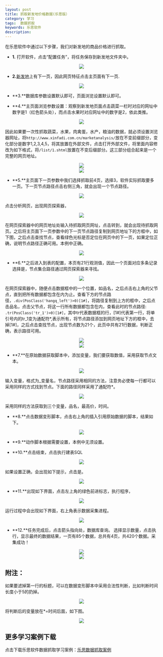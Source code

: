 ```yaml
---
layout: post
title: 抓取新发地价格数据(乐思版）
category: 学习
tags:  数据抓取
keywords: 乐思软件
description: 
---
```


在乐思软件中通过以下步骤，我们对新发地的商品价格进行抓取。

* **1.** 打开软件，点击“配置任务”，将任务保存到新发地文件夹中。

<div align="center"><img src="http://7xo51k.com1.z0.glb.clouddn.com/lesi1.png-wx"  ></div>

* **2.**[新发地](http://www.xinfadi.com.cn/marketanalysis/0/list/1.shtml)上有下一页，因此网页特征点击主页面有下一页.

<div align="center"><img src="http://7xo51k.com1.z0.glb.clouddn.com/lesi2.png-wx"  ></div>

* **3.**数据库参数设置默认即可，页面浏览设置默认即可。

* **4.**主页面浏览参数设置：观察到新发地页面点击蔬菜一栏时对应的网址中数字是1（红色箭头处），而点击水果时对应网址中的数字是2，依此类推。

<div align="center"><img src="http://7xo51k.com1.z0.glb.clouddn.com/lesi3.png-wx"  ></div>

因此如果要一次性抓取蔬菜，水果，肉禽蛋，水产，粮油的数据，就必须设置浏览器网址，将`http://www.xinfadi.com.cn/marketanalysis/`放在不变前缀部分，变化部分是数字1,2,3,4,5，将其放置在外部文件，点击打开外部文件，将里面内容修改为如下格式，将`/list/1.shtml`放置在不变后缀部分。这三部分组合起来是一个完整的网页地址。

<div align="center"><img src="http://7xo51k.com1.z0.glb.clouddn.com/lesi4.png-wx"  ></div>

<div align="center"><img src="http://7xo51k.com1.z0.glb.clouddn.com/lesi5.png-wx"  ></div>

* **5.**主页面下一页参数中我们选择抓取前4页，选择3，软件实际抓取要多一页。下一页节点路径点击右侧三角，就会出现一个节点路径。

<div align="center"><img src="http://7xo51k.com1.z0.glb.clouddn.com/lesi6.png-wx"  ></div>

点击分析网页，出现网页探索器，

<div align="center"><img src="http://7xo51k.com1.z0.glb.clouddn.com/lesi7.png-wx"  ></div>

在网页探索器中的网页地址处输入待抓取网页网址，点击转到，就会出现待抓取网页。之后将主页面下一页参数中的下一页节点路径复制到网页地址下的方框中，如下图，之后点击查找节点，查看绿色光标是否定位在网页中的下一页，如果定位正确，说明节点路径正确可用。本例中正确。

<div align="center"><img src="http://7xo51k.com1.z0.glb.clouddn.com/lesi8.png-wx"  ></div>

* **6.**之后进入到表的配置，本页有21行观测值，因此一个页面对应多条记录选择是，节点集合路径通过网页探索器来寻找。

<div align="center"><img src="http://7xo51k.com1.z0.glb.clouddn.com/lesi9.png-wx"  ></div>

在网页探索器中，随便点击数据框中的一个位置，如品名，之后点击右上角的父节点，直到把所有数据都包含在内为止。查看下方的节点路径，`.div(PosClass('hangq_left')>0)[1#]`，将路径复制到上方的框中，之后点击品名，点击父节点，将这一行所有数据都包含在内，查看此时的节点路径:` .tr(PosClass('tr_1')>0)[1#]`，其中tr代表数据框的行，[1#]代表第一行，将单引号内的tr_1变为通配符*,表示所有，将节点路径添加到网页地址下方的框中，去掉[1#]，之后点击查找节点，出现节点数为21个，此页中共有21行数据，判断正确，表示路径可用。

<div align="center"><img src="http://7xo51k.com1.z0.glb.clouddn.com/lesi10.png-wx" ></div>

<div align="center"><img src="http://7xo51k.com1.z0.glb.clouddn.com/lesi11.png-wx"  ></div>

* **7.**在原始数据获取脚本中，添加变量，我们要获取数值，采用获取节点文本。

<div align="center"><img src="http://7xo51k.com1.z0.glb.clouddn.com/lesi12.png-wx"  ></div>

输入变量，格式为_变量名，节点路径采用相同的方法，注意务必使每一行都可以采用同样的方式找到节点。下面的路径同样采用了通配符*。

<div align="center"><img src="http://7xo51k.com1.z0.glb.clouddn.com/lesi13.png-wx"  ></div>

采用同样的方法获取到三个变量，品名，最高价，时间。

* **8.**点击数据变形脚本，点击右上角的插入引用原始数据的脚本，结果如下。

<div align="center"><img src="http://7xo51k.com1.z0.glb.clouddn.com/lesi14.png-wx"  ></div>

* **9.**动作脚本根据需要设置，本例中无须设置。

* **10.**点击结束，点击执行建表SQL

<div align="center"><img src="http://7xo51k.com1.z0.glb.clouddn.com/lesi15.png-wx"  ></div>

如果设置正确，会出现如下提示，点击是。

<div align="center"><img src="http://7xo51k.com1.z0.glb.clouddn.com/lesi16.png-wx"  ></div>

* **11.**出现如下界面，点击左上角的绿色前进标志，执行程序，

<div align="center"><img src="http://7xo51k.com1.z0.glb.clouddn.com/lesi17.png-wx"  ></div>

运行过程中会出现如下界面，右上角表示数据采集进程。

<div align="center"><img src="http://7xo51k.com1.z0.glb.clouddn.com/lesi18.png-wx"  ></div>

* **12.**任务完成后，点击箭头指向处，数据库查询。
选择显示数量，点击执行，显示最终的数据结果，一页有85个数据，总共有4页，共420个数据。采集成功！

<div align="center"><img src="http://7xo51k.com1.z0.glb.clouddn.com/lesi19.png-wx"  ></div>

<div align="center"><img src="http://7xo51k.com1.z0.glb.clouddn.com/lesi20.png-wx"  ></div>

## 附注：

如果要滤掉第一行的标题，可以在数据变形脚本中采用合法性判断，比如判断时间长度小于5的扔掉。

<div align="center"><img src="http://7xo51k.com1.z0.glb.clouddn.com/lesi21.png-wx"  ></div>

将判断后的变量放在*=时间后面，如下图。

<div align="center"><img src="http://7xo51k.com1.z0.glb.clouddn.com/lesi22.png-wx" ></div>

## 更多学习案例下载

点击下载乐思软件数据抓取学习案例：[乐思数据抓取案例]({{site.url}}/assets/乐思数据抓取案例.zip)




